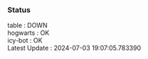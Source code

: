 ### Status


table : DOWN  
hogwarts : OK  
icy-bot : OK  
Latest Update : 2024-07-03 19:07:05.783390
